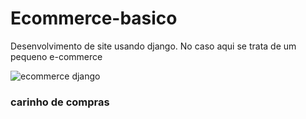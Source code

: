 # Ecommerce-basico

Desenvolvimento de site usando django. No caso aqui se trata de um
pequeno e-commerce



![ecommerce django](https://user-images.githubusercontent.com/44148209/205506013-81ee7bc7-1966-48eb-b9d6-12b93a3dc200.png) 


### carinho de compras
